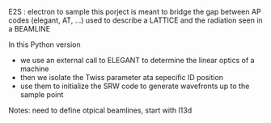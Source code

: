 E2S : electron to sample
this porject is meant to bridge the gap between AP codes (elegant, AT, ...) used to describe a LATTICE and the
radiation seen in a BEAMLINE

In this Python version
- we use an external call to ELEGANT to determine the linear optics of a machine
- then we isolate the Twiss parameter ata sepecific ID position
- use them to initialize the SRW code to generate wavefronts up to the sample point

Notes: need to define otpical beamlines, start with I13d

